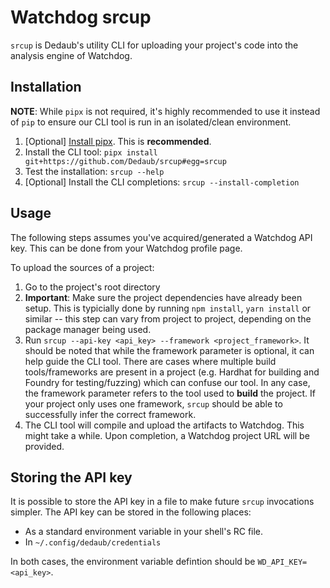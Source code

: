 # Watchdog srcup

`srcup` is Dedaub's utility CLI for uploading your project's code into the analysis engine of Watchdog.

## Installation

**NOTE**: While `pipx` is not required, it's highly recommended to use it instead of `pip` to ensure our
CLI tool is run in an isolated/clean environment. 

1. [Optional] [Install pipx](https://pypa.github.io/pipx/). This is **recommended**.
2. Install the CLI tool: `pipx install git+https://github.com/Dedaub/srcup#egg=srcup`
3. Test the installation: `srcup --help`
4. [Optional] Install the CLI completions: `srcup --install-completion`

## Usage

The following steps assumes you've acquired/generated a Watchdog API key. This can be done from your Watchdog
profile page.

To upload the sources of a project:
1. Go to the project's root directory
2. **Important**: Make sure the project dependencies have already been setup. This is typicially done by running
`npm install`, `yarn install` or similar -- this step can vary from project to project, depending on the package
manager being used.
3. Run `srcup --api-key <api_key> --framework <project_framework>`. It should be noted that while the framework
parameter is optional, it can help guide the CLI tool. There are cases where multiple build tools/frameworks are
present in a project (e.g. Hardhat for building and Foundry for testing/fuzzing) which can confuse our tool. In
any case, the framework parameter refers to the tool used to **build** the project. If your project only uses one
framework, `srcup` should be able to successfully infer the correct framework.
4. The CLI tool will compile and upload the artifacts to Watchdog. This might take a while. Upon completion, a
Watchdog project URL will be provided.


## Storing the API key

It is possible to store the API key in a file to make future `srcup` invocations simpler. The API key can be stored
in the following places:
- As a standard environment variable in your shell's RC file.
- In `~/.config/dedaub/credentials`

In both cases, the environment variable defintion should be `WD_API_KEY=<api_key>`.
